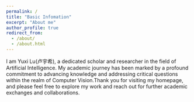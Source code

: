 ```yaml
---
permalink: /
title: "Basic Infomation"
excerpt: "About me"
author_profile: true
redirect_from: 
  - /about/
  - /about.html
---
```

I am Yuxi Lu(卢宇希), a dedicated scholar and researcher in the field of Artificial Intelligence. My academic journey has been marked by a profound commitment to advancing knowledge and addressing critical questions within the realm of Computer Vision.Thank you for visiting my homepage, and please feel free to explore my work and reach out for further academic exchanges and collaborations.
